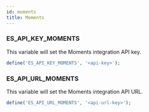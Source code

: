 ```yaml
---
id: moments
title: Moments
---
```


### ES_API_KEY_MOMENTS

This variable will set the Moments integration API key.

```php
define('ES_API_KEY_MOMENTS', '<api-key>');
```

### ES_API_URL_MOMENTS

This variable will set the Moments integration API URL.

```php
define('ES_API_URL_MOMENTS', '<api-url-key>');
```


